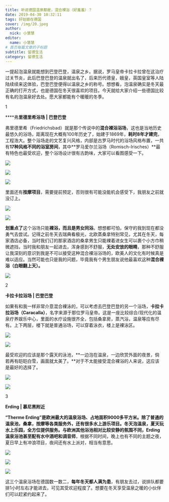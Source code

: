 ```yaml
---
title: 听说德国温泉都是，混合裸浴（好羞羞）？
date: 2019-04-30 10:32:11
tags: 好姑娘在德国
cover: /img/20.jpeg
author: 
  nick: 小慧慧
editor:
  name: 小慧慧
# 首页每篇文章的子标题
subtitle: 留德生活
category: 留德生活
---
```



一提起泡温泉就能想到巴登巴登，温泉之乡。据说，罗马皇帝卡拉卡拉曾在这治疗过关节炎，此后巴登巴登的温泉就出名了，后来历代德皇，娥皇，英国皇室等人陆陆续续来这体验，巴登巴登便得以温泉之乡的称号。想想看，泡温泉确实是冬天最正确的打开方式，也是德国在冬天很喜欢的项目。今天就给大家介绍一些德国比较有名的泡温泉好去处。愿大家都能有个暖暖的冬季。

  

1

****弗**里德里希浴场 | 巴登巴登**

弗里德里希（Friedrichsbad）就是那个传说中的**混合裸浴浴场**，这也是当地历史最悠久的浴场，距离现在大概有100年历史了，始建于1869年，**耗时8年才建完**，工程浩大。整个浴场走的文艺复兴风格，内部是古罗马时代的浴场风格布置，一共有**17种风格不同的浴室房间**，其中**罗马爱尔兰浴场（Romisch-Irisches）**最有特色也最受欢迎，整个浴场设计很有古韵味，大家可以看图感受一下。

  

![](https://mmbiz.qpic.cn/mmbiz_jpg/rW3MWnUicJ7fx8U3fnf4cd8h33vgmqoic76OhjIAqwywrObPLANKgTKibvUIJKLwBicG0HBmwvK3NJMawBdWhVqbZA/640?wx_fmt=jpeg)  

![](https://mmbiz.qpic.cn/mmbiz_jpg/rW3MWnUicJ7fx8U3fnf4cd8h33vgmqoic73CuvStyoS9wVCibkerY9AowckchiaB6YcPlBplXvUnhZHu1PgfQYYRKw/640?wx_fmt=jpeg)

![](https://mmbiz.qpic.cn/mmbiz_jpg/rW3MWnUicJ7fx8U3fnf4cd8h33vgmqoic7aKoTn2tMNPUag8TJF0T2rcXUWdCzwBHNpoViatPfPjSFFn9ennyw4SA/640?wx_fmt=jpeg)

  

里面还有**按摩项目**，需要提前预定，否则很有可能没能机会感受下，我朋友之前就没订上。

  

![](https://mmbiz.qpic.cn/mmbiz_jpg/rW3MWnUicJ7fx8U3fnf4cd8h33vgmqoic7plqu9AqichIKibRokXtftzopic5tTpUZ80PvzTZvoOiaNtuRtpOKnZROBg/640?wx_fmt=jpeg)

  

![](https://mmbiz.qpic.cn/mmbiz_jpg/rW3MWnUicJ7fx8U3fnf4cd8h33vgmqoic7icWTZde7U2uKBFZQiadt1ibQY23Gxlxo2rhPAph0QusmSw9OQzib5AG3Mg/640?wx_fmt=jpeg)

  

**划重点了**这个浴场只能**裸浴，而且是男女同浴**。想想都可怕，保守的我到现在都没勇气去尝试。记得之前冬天去瑞典看极光，北欧蒸桑拿特别常见，尤其在冬天，每家酒店必备，当时我们订的那家酒店的桑拿男生只能裸着进女生可以裹个小方巾稍微遮挡，当时我和朋友一起进去，浑身感到不舒服，**无处安放的眼睛**，那种不舒服让我深刻的意识到我是不可以接受这种混合裸浴浴场的，欧美人的文化有时候真是难以适应。当然可能也只是我的问题，毕竟我有个男生朋友说他最喜欢这种**混合裸浴（白眼翻上天）。**

![](https://mmbiz.qpic.cn/mmbiz_jpg/rW3MWnUicJ7c314Hsl3bsVG6gCJyDD6Oe7p9djGjyr9D6j21IINaa5Kuq8rFo4dtODLddZyyzQLdtERk3nX2WCw/640?wx_fmt=jpeg)

  

2

**卡拉卡拉浴场 | 巴登巴登**

如果有和我一样非常介意混合裸泳的，可以考虑去巴登巴登的另一个浴场，**卡拉卡拉浴场（Caracalla）**，名字来源于那位罗马皇帝。这是一座比较综合/现代化的温泉疗养娱乐中心，里面的水疗设施很齐全，包括桑拿房，蒸汽浴，温泉等应有尽有。上下两层，楼下就是普通浴场，可以穿着泳衣，楼上是裸泳区。

  

![](https://mmbiz.qpic.cn/mmbiz_jpg/rW3MWnUicJ7fx8U3fnf4cd8h33vgmqoic7FQYN8stDEBA6DeRnVNtWUVQP7cbI03iaDLubWSQprlgZzo7czWrLdqA/640?wx_fmt=jpeg)

![](https://mmbiz.qpic.cn/mmbiz_jpg/rW3MWnUicJ7d6oibJjPRaG8aAGgSkab40P7MQH5ZCNaiaftd4F0TNibCOGz3vuicZ0A4nibjgibvUwG7MTEPVhQeuhb9A/640?wx_fmt=jpeg)

  

最受欢迎的应该是那个露天的泳池，**一边泡在温泉，一边欣赏外面的夜景，倘若再有皑皑白雪，画面就太美了。**对于不太能接受混合裸浴的人来说，这应该是最好的选择了。

  

![](https://mmbiz.qpic.cn/mmbiz_jpg/rW3MWnUicJ7c314Hsl3bsVG6gCJyDD6OeqiahnIXQzteV2uafcu15MDw0SiarP70q8TI4ibDbVFNzF3CAdya6ibH2gA/640?wx_fmt=jpeg)

![](https://mmbiz.qpic.cn/mmbiz_jpg/rW3MWnUicJ7c314Hsl3bsVG6gCJyDD6Oey10uWicKQqHicHBFWXCZU8ZglTcOBZC922ZgIo2xUlc37kibCIenjuZibg/640?wx_fmt=jpeg)

  

3

**Erding | 慕尼黑附近**

**“Therme Erding”是欧洲最大的温泉浴场、占地面积9000多平方米。**除了普通的温泉池，桑拿，按摩等各类服务外，还有很多水上游乐项目。冬天泡温泉，夏天玩水上乐园，全方位提供服务。与欧洲其他浴池相对比较安静的氛围不同，Erding温泉浴池甚至配有**水中酒吧和调音师**，根据不同时间，晚上也有不同的主题之夜，夏日早上有冲浪项目，夜间还有水上派对，相当有意思。

  

![](https://mmbiz.qpic.cn/mmbiz_jpg/rW3MWnUicJ7fx8U3fnf4cd8h33vgmqoic70h3169Jmb7jAyeh4h219wheex5ibib4LYcAyUryuGia0opaE0FsRICyAg/640?wx_fmt=jpeg)

![](https://mmbiz.qpic.cn/mmbiz_jpg/rW3MWnUicJ7d6oibJjPRaG8aAGgSkab40PtAaODqlEAfKt0I2jdTEKuENaK2dX934KwMZA0FIlxzMvibHwUnZn8Lw/640?wx_fmt=jpeg)

![](https://mmbiz.qpic.cn/mmbiz_jpg/rW3MWnUicJ7d6oibJjPRaG8aAGgSkab40PB5InJ4ngOGgiaicCGEkicpicbkQs48OzcgaW7FERu6JDrAbhAadW5jeXSw/640?wx_fmt=jpeg)

  

这三个温泉浴场在德国数一数二，**每年冬天都人满为患**，有朋友去过，说排队都要排1小时左右才能进去，可见其受欢迎程度了。想要在冬天享受温泉之暖的小伙伴们可以赶紧约起来了。

  

